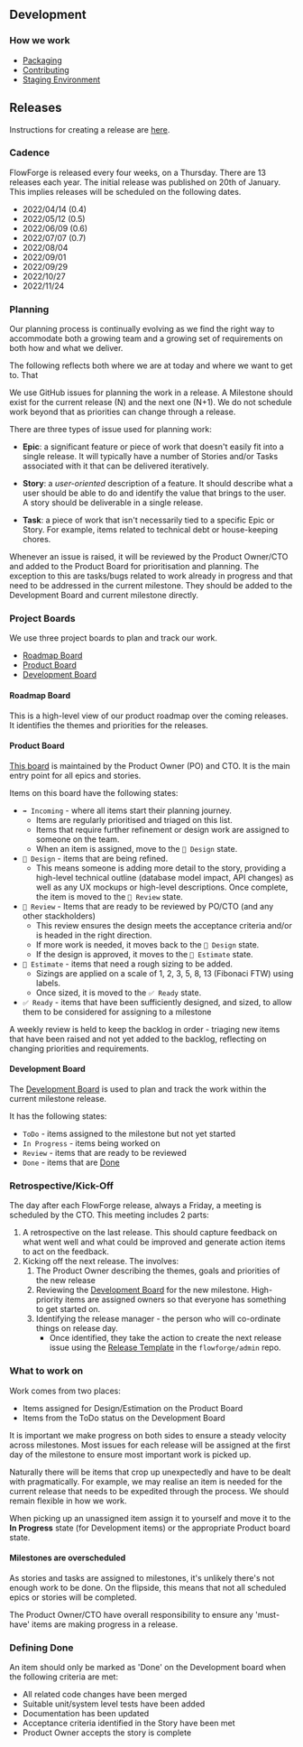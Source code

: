## Development

### How we work

- [Packaging](../development/packaging.md)
- [Contributing](../development/contributing.md)
- [Staging Environment](../development/staging.md)

## Releases

Instructions for creating a release are [here](../development/release.md).

### Cadence

FlowForge is released every four weeks, on a Thursday. There are 13 releases each
year. The initial release was published on 20th of January. This implies releases
will be scheduled on the following dates.

 -  2022/04/14 (0.4)
 -  2022/05/12 (0.5)
 -  2022/06/09 (0.6)
 -  2022/07/07 (0.7)
 -  2022/08/04
 -  2022/09/01
 -  2022/09/29
 -  2022/10/27
 -  2022/11/24

### Planning

Our planning process is continually evolving as we find the right way to accommodate
both a growing team and a growing set of requirements on both how and what we deliver.

The following reflects both where we are at today and where we want to get to. That

We use GitHub issues for planning the work in a release. A Milestone should exist
for the current release (N) and the next one (N+1). We do not schedule work beyond
that as priorities can change through a release.

There are three types of issue used for planning work:

 - **Epic**: a significant feature or piece of work that doesn't easily fit into
   a single release. It will typically have a number of Stories
   and/or Tasks associated with it that can be delivered iteratively.

 - **Story**: a *user-oriented* description of a feature. It should describe what
   a user should be able to do and identify the value that brings to the user.
   A story should be deliverable in a single release.

 - **Task**: a piece of work that isn't necessarily tied to a specific Epic or Story.
   For example, items related to technical debt or house-keeping chores.


Whenever an issue is raised, it will be reviewed by the Product Owner/CTO and added
to the Product Board for prioritisation and planning. The exception to this are
tasks/bugs related to work already in progress and that need to be addressed in
the current milestone. They should be added to the Development Board and current
milestone directly.

### Project Boards

We use three project boards to plan and track our work.

 - [Roadmap Board](https://github.com/orgs/flowforge/projects/5)
 - [Product Board](https://github.com/orgs/flowforge/projects/3/views/1)
 - [Development Board](https://github.com/orgs/flowforge/projects/1/views/1)

#### Roadmap Board

This is a high-level view of our product roadmap over the coming releases. It 
identifies the themes and priorities for the releases.

#### Product Board

[This board](https://github.com/orgs/flowforge/projects/3/views/1) is maintained
by the Product Owner (PO) and CTO. It is the main entry point for all epics and
stories.

Items on this board have the following states:

 - `➡️ Incoming` - where all items start their planning journey.
   - Items are regularly prioritised and triaged on this list.
   - Items that require further refinement or design work are assigned to someone on the team.
   - When an item is assigned, move to the `📐 Design` state.
 - `📐 Design` - items that are being refined.
   - This means someone is adding more detail to the story, providing a high-level
     technical outline (database model impact, API changes) as well as any UX mockups
     or high-level descriptions. Once complete, the item is moved to the `👀 Review` state.
 - `👀 Review` - Items that are ready to be reviewed by PO/CTO (and any other stackholders)
   - This review ensures the design meets the acceptance criteria and/or is headed
     in the right direction. 
   - If more work is needed, it moves back to the `📐 Design` state.
   - If the design is approved, it moves to the `🧮 Estimate` state.
 - `🧮 Estimate` - items that need a rough sizing to be added.
   - Sizings are applied on a scale of 1, 2, 3, 5, 8, 13 (Fibonaci FTW) using labels.
   - Once sized, it is moved to the `✅ Ready` state.
 - `✅ Ready` - items that have been sufficiently designed, and sized, to allow them
   to be considered for assigning to a milestone


A weekly review is held to keep the backlog in order - triaging new items that
have been raised and not yet added to the backlog, reflecting on changing priorities
and requirements.

#### Development Board

The [Development Board](https://github.com/orgs/flowforge/projects/1/views/1) is
used to plan and track the work within the current milestone release.

It has the following states:

 - `ToDo` - items assigned to the milestone but not yet started
 - `In Progress` - items being worked on
 - `Review` - items that are ready to be reviewed
 - `Done` - items that are [Done](#defining-done)

### Retrospective/Kick-Off

The day after each FlowForge release, always a Friday, a meeting is scheduled
by the CTO. This meeting includes 2 parts:

 1. A retrospective on the last release. This should capture feedback on what
    went well and what could be improved and generate action items to act on the
    feedback.
 2. Kicking off the next release. The involves:
    1. The Product Owner describing the themes, goals and priorities of the new release
    2. Reviewing the [Development Board](https://github.com/orgs/flowforge/projects/1/views/1)
       for the new milestone.
       High-priority items are assigned owners so that everyone has something to
       get started on.
    3. Identifying the release manager - the person who will co-ordinate things
       on release day.
         - Once identified, they take the action to create the next release issue
           using the [Release Template](https://github.com/flowforge/admin/issues/new?assignees=&labels=&template=release.md&title=Release%3A)
           in the `flowforge/admin` repo.

### What to work on

Work comes from two places:

 - Items assigned for Design/Estimation on the Product Board
 - Items from the ToDo status on the Development Board

It is important we make progress on both sides to ensure a steady velocity across
milestones. Most issues for each release will be assigned at the first day of the
milestone to ensure most important work is picked up.

Naturally there will be items that crop up unexpectedly and have to be dealt with
pragmatically. For example, we may realise an item is needed for the current release
that needs to be expedited through the process. We should remain flexible in how
we work.

When picking up an unassigned item assign it to yourself and move it to the
**In Progress** state (for Development items) or the appropriate Product board state.

#### Milestones are overscheduled

As stories and tasks are assigned to milestones, it's unlikely there's not
enough work to be done. On the flipside, this means that not all scheduled epics
or stories will be completed.

The Product Owner/CTO have overall responsibility to ensure any 'must-have' items
are making progress in a release.

### Defining Done

An item should only be marked as 'Done' on the Development board when the following
criteria are met:

 - All related code changes have been merged
 - Suitable unit/system level tests have been added
 - Documentation has been updated
 - Acceptance criteria identified in the Story have been met
 - Product Owner accepts the story is complete



